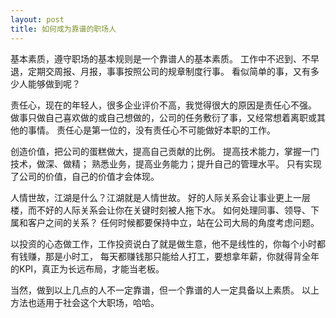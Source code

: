 ```yaml
---
layout: post
title: 如何成为靠谱的职场人
---
```


基本素质，遵守职场的基本规则是一个靠谱人的基本素质。
工作中不迟到、不早退，定期交周报、月报，事事按照公司的规章制度行事。
看似简单的事，又有多少人能够做到呢？

责任心，现在的年轻人，很多企业评价不高，我觉得很大的原因是责任心不强。
做事只做自己喜欢做的或自己想做的，公司的任务敷衍了事，又经常想着离职或其他的事情。
责任心是第一位的，没有责任心不可能做好本职的工作。

创造价值，把公司的蛋糕做大，提高自己贡献的比例。
提高技术能力，掌握一门技术，做深、做精；
熟悉业务，提高业务能力；提升自己的管理水平。
只有实现了公司的价值，自己的价值才会体现。

人情世故，江湖是什么？江湖就是人情世故。
好的人际关系会让事业更上一层楼，而不好的人际关系会让你在关键时刻被人拖下水。
如何处理同事、领导、下属和客户之间的关系？
任何时候都要保持中立，站在公司大局的角度考虑问题。

以投资的心态做工作，工作投资说白了就是做生意，他不是线性的，你每个小时都有钱赚，那是小时工，
每天都赚钱那只能给人打工，要想拿年薪，你就得背全年的KPI，真正为长远布局，才能当老板。

当然，做到以上几点的人不一定靠谱，但一个靠谱的人一定具备以上素质。
以上方法也适用于社会这个大职场，哈哈。